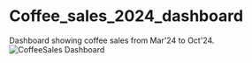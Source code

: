 # Coffee_sales_2024_dashboard
Dashboard showing coffee sales from Mar'24 to Oct'24.
![CoffeeSales Dashboard](https://github.com/user-attachments/assets/46e1a7cf-9e1e-411e-91dd-0f98daa3a1c4)
